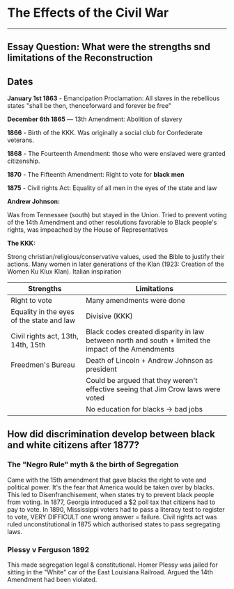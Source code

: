 # The Effects of the Civil War
----

## Essay Question: What were the strengths snd limitations of the Reconstruction

## Dates

**January 1st 1863** - Emancipation Proclamation: All slaves in the rebellious states "shall be then, thenceforward and forever be free"

**December 6th 1865** — 13th Amendment: Abolition of slavery

**1866** - Birth of the KKK. Was originally a social club for Confederate veterans. 

**1868** - The Fourteenth Amendment: those who were enslaved were granted citizenship.

**1870** - The Fifteenth Amendment: Right to vote for **black men**

**1875** - Civil rights Act: Equality of all men in the eyes of the state and law

**Andrew Johnson:**

Was from Tennessee (south) but stayed in the Union. Tried to prevent voting of the 14th Amendment and other resolutions favorable to Black people's rights, was impeached by the House of Representatives

**The KKK:**

Strong christian/religious/conservative values, used the Bible to justify their actions. Many women in later generations of the Klan (1923: Creation of the Women Ku Klux Klan). Italian inspiration

| Strengths | Limitations |
|-----|----|
| Right to vote | Many amendments were done |
| Equality in the eyes of the state and law | Divisive (KKK) |
| Civil rights act, 13th, 14th, 15th | Black codes created disparity in law between north and south + limited the impact of the Amendments |
| Freedmen's Bureau | Death of Lincoln + Andrew Johnson as president |
| | Could be argued that they weren't effective seeing that Jim Crow laws were voted |
| | No education for blacks -> bad jobs |

## How did discrimination develop between black and white citizens after 1877?

### The "Negro Rule" myth & the birth of Segregation

Came with the 15th amendment that gave blacks the right to vote and political power. It's the fear that America would be taken over by blacks. This led to Disenfranchisement, when states try to prevent black people from voting. In 1877, Georgia introduced a $2 poll tax that citizens had to pay to vote. In 1890, Mississippi voters had to pass a literacy test to register to vote, VERY DIFFICULT one wrong answer = failure. Civil rights act was ruled unconstitutional in 1875 which authorised states to pass segregating laws.

### Plessy v Ferguson 1892

This made segregation legal & constitutional. Homer Plessy was jailed for sitting in the "White" car of the East Louisiana Railroad. Argued the 14th Amendment had been violated. 
